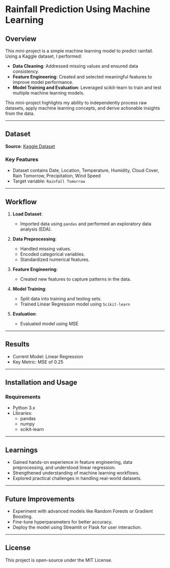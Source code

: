 # Rainfall Prediction Using Machine Learning

## Overview
This mini-project is a simple machine learning model to predict rainfall. Using a Kaggle dataset, I performed:
- **Data Cleaning**: Addressed missing values and ensured data consistency.
- **Feature Engineering**: Created and selected meaningful features to improve model performance.
- **Model Training and Evaluation**: Leveraged scikit-learn to train and test multiple machine learning models.

This mini-project highlights my ability to independently process raw datasets, apply machine learning concepts, and derive actionable insights from the data.

---

## Dataset
**Source**: [Kaggle Dataset](https://www.kaggle.com/datasets/waqi786/usa-rainfall-prediction-dataset-2024-2025?select=usa_rain_prediction_dataset_2024_2025.csv)  

### Key Features
- Dataset contains Date, Location, Temperature, Humidity, Cloud Cover, Rain Tomorrow, Precipitation, Wind Speed
- Target variable: `Rainfall Tomorrow` 

---

## Workflow
1. **Load Dataset**:
   - Imported data using `pandas` and performed an exploratory data analysis (EDA).

2. **Data Preprocessing**:
   - Handled missing values.
   - Encoded categorical variables.
   - Standardized numerical features.

3. **Feature Engineering**:
   - Created new features to capture patterns in the data.

4. **Model Training**:
   - Split data into training and testing sets.
   - Trained Linear Regression model using ``Scikit-learn``

5. **Evaluation**:
   - Evaluated model using MSE

---

## Results
- Current Model: Linear Regression
- Key Metric: MSE of 0.25

---

## Installation and Usage
### Requirements
- Python 3.x
- Libraries:
  - pandas
  - numpy
  - scikit-learn

---

## Learnings
- Gained hands-on experience in feature engineering, data preprocessing, and understood linear regression.
- Strengthened understanding of machine learning workflows.
- Explored practical challenges in handling real-world datasets.

---

## Future Improvements
- Experiment with advanced models like Random Forests or Gradient Boosting.
- Fine-tune hyperparameters for better accuracy.
- Deploy the model using Streamlit or Flask for user interaction.
---

## License
This project is open-source under the MIT License.

